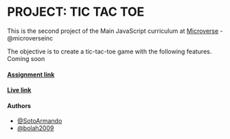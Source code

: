 # PROJECT: TIC TAC TOE

This is the second project of the Main JavaScript curriculum at [Microverse](https://www.microverse.org/) - @microverseinc

The objective is to create a tic-tac-toe game with the following features.
 Coming soon

#### [Assignment link](https://www.theodinproject.com/courses/javascript/lessons/tic-tac-toe-javascript)

#### [Live link]()


#### Authors

- [@SotoArmando](https://github.com/SotoArmando)
- [@bolah2009](https://github.com/bolah2009/)
